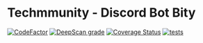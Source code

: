 # Techmmunity - Discord Bot Bity

[![CodeFactor](https://www.codefactor.io/repository/github/techmmunity/discord-bot-bity-v2/badge)](https://www.codefactor.io/repository/github/techmmunity/discord-bot-bity-v2)
[![DeepScan grade](https://deepscan.io/api/teams/13883/projects/16927/branches/371497/badge/grade.svg)](https://deepscan.io/dashboard#view=project&tid=13883&pid=16927&bid=371497)
[![Coverage Status](https://coveralls.io/repos/github/techmmunity/discord-bot-bity-v2/badge.svg?branch=master)](https://coveralls.io/github/techmmunity/discord-bot-bity-v2?branch=master)
[![tests](https://github.com/techmmunity/discord-bot-bity-v2/actions/workflows/tests.yml/badge.svg)](https://github.com/techmmunity/discord-bot-bity-v2/actions/workflows/tests.yml)
